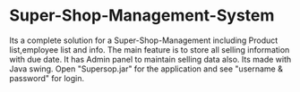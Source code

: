 # Super-Shop-Management-System
Its a complete solution for a Super-Shop-Management including Product list,employee list and info. The main feature is to store all selling information with due date.
It has Admin panel to maintain selling data also. Its made with Java swing. Open "Supersop.jar" for the application and see "username & password" for login.

